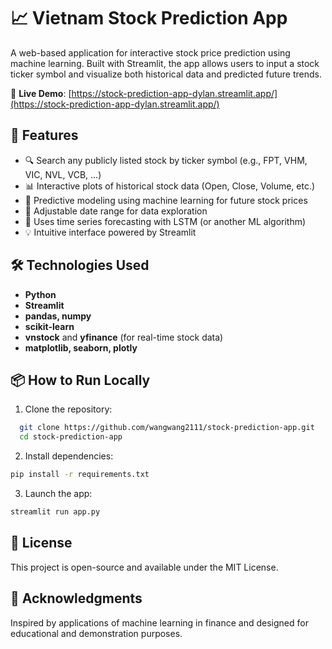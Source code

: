 # 📈 Vietnam Stock Prediction App 

A web-based application for interactive stock price prediction using machine learning. Built with Streamlit, the app allows users to input a stock ticker symbol and visualize both historical data and predicted future trends.

🔗 **Live Demo**: [https://stock-prediction-app-dylan.streamlit.app/](https://stock-prediction-app-dylan.streamlit.app/)

## 🚀 Features

- 🔍 Search any publicly listed stock by ticker symbol (e.g., FPT, VHM, VIC, NVL, VCB, ...)
- 📊 Interactive plots of historical stock data (Open, Close, Volume, etc.)
- 🤖 Predictive modeling using machine learning for future stock prices
- 📅 Adjustable date range for data exploration
- 🧠 Uses time series forecasting with LSTM (or another ML algorithm)
- 💡 Intuitive interface powered by Streamlit


## 🛠️ Technologies Used

- **Python**
- **Streamlit**
- **pandas, numpy**
- **scikit-learn**
- **vnstock** and **yfinance** (for real-time stock data)
- **matplotlib, seaborn, plotly**

## 📦 How to Run Locally

1. Clone the repository:
 ```bash
   git clone https://github.com/wangwang2111/stock-prediction-app.git
   cd stock-prediction-app
````

2. Install dependencies:

```bash
pip install -r requirements.txt
```

3. Launch the app:

```bash
streamlit run app.py
```

## 📄 License

This project is open-source and available under the MIT License.

## 🙌 Acknowledgments

Inspired by applications of machine learning in finance and designed for educational and demonstration purposes.

